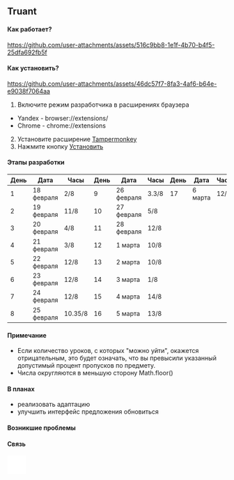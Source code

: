 ## Truant

#### Как работает?

https://github.com/user-attachments/assets/516c9bb8-1e1f-4b70-b4f5-25dfa692fb5f

#### Как установить?

https://github.com/user-attachments/assets/46dc57f7-8fa3-4af6-b64e-e9038f7064aa

1. Включите режим разработчика в расширениях браузера

- Yandex - browser://extensions/
- Chrome - chrome://extensions

2. Установите расширение [Tampermonkey](https://www.tampermonkey.net/)
3. Нажмите кнопку [Установить](https://github.com/Svyaaaaaaaat/Truant/raw/refs/heads/main/Truant.user.js)

#### Этапы разработки

| День | Дата       | Часы    | День | Дата       | Часы  | День | Дата       | Часы  |
| ---- | ---------- | ------- | ---- | ---------- | ----- | ---- | ---------- | ----- |
| 1    | 18 февраля | 2/8     | 9    | 26 февраля | 3.3/8 | 17   | 6 марта    | 12/8  |
| 2    | 19 февраля | 11/8    | 10   | 27 февраля | 5/8   |
| 3    | 20 февраля | 4/8     | 11   | 28 февраля | 12/8  |
| 4    | 21 февраля | 3/8     | 12   | 1 марта    | 10/8  |
| 5    | 22 февраля | 12/8    | 13   | 2 марта    | 10/8  |
| 6    | 23 февраля | 12/8    | 14   | 3 марта    | 1/8   |
| 7    | 24 февраля | 12/8    | 15   | 4 марта    | 14/8  |
| 8    | 25 февраля | 10.35/8 | 16   | 5 марта    | 13/8  |

#### Примечание

- Если количество уроков, с которых "можно уйти", окажется отрицательным, это будет означать, что вы превысили указанный допустимый процент пропусков по предмету.
- Числа округляются в меньшую сторону Math.floor()

#### В планах

- реализовать адаптацию
- улучшить интерфейс предложения обновиться

#### Возникшие проблемы

#### Связь

[![Telegram](./assets/images/icon-tg.svg)](https://t.me/SvyatBgdn)